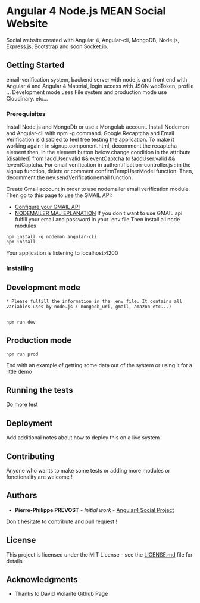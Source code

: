 # Angular 4 Node.js MEAN Social Website 

Social website created with Angular 4, Angular-cli, MongoDB, Node.js, Express.js, Bootstrap and soon Socket.io.

## Getting Started

email-verification system, backend server with node.js and front end with Angular 4 and Angular 4 Material, login access with JSON webToken, profile ... Development mode uses File system and production mode use Cloudinary. etc...

### Prerequisites

Install Node.js and MongoDb or use a Mongolab account.
Install Nodemon and Angular-cli with npm -g command.
Google Recaptcha and Email Verification is disabled to feel free testing the application. 
To make it working again : 
in signup.component.html, decomment the recaptcha element then, in the element button below change condition in the attribute [disabled] from !addUser.valid && eventCaptcha to !addUser.valid && !eventCaptcha.
For email verification in authentification-controller.js :
in the signup function, delete or comment confirmTempUserModel function. Then, decomment the nev.sendVerificationemail function.

Create Gmail account in order to use nodemailer email verification module. Then go to this page to use the GMAIL API:
 * [Configure your GMAIL API](https://medium.com/@pandeysoni/nodemailer-service-in-node-js-using-smtp-and-xoauth2-7c638a39a37e)
 * [NODEMAILER MAJ EPLANATION](https://nodemailer.com/smtp/oauth2/)
 If you don't want to use GMAIL api fulfill your email and password in your .env file
Then  install all node modules
```
npm install -g nodemon angular-cli
npm install
```
Your application is listening to localhost:4200

### Installing

## Development mode
```
* Please fulfill the information in the .env file. It contains all variables uses by node.js ( mongodb_uri, gmail, amazon etc...)


npm run dev
```
## Production mode


```
npm run prod
```

End with an example of getting some data out of the system or using it for a little demo

## Running the tests

Do more test

## Deployment

Add additional notes about how to deploy this on a live system

## Contributing

Anyone who wants to make some tests or adding more modules or fonctionality are welcome !

## Authors

* **Pierre-Philippe PREVOST** - *Initial work* - [Angular4 Social Project](http://angular2-web.herokuapp.com)

Don't hesitate to contribute and pull request !

## License

This project is licensed under the MIT License - see the [LICENSE.md](LICENSE.md) file for details

## Acknowledgments

* Thanks to David Violante Github Page


